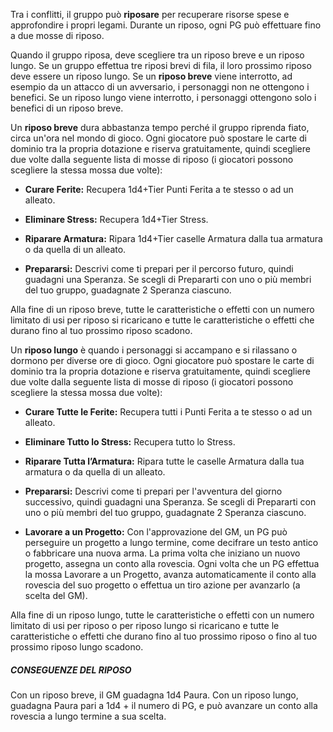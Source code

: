 Tra i conflitti, il gruppo può **riposare** per recuperare risorse spese e approfondire i propri legami. Durante un riposo, ogni PG può effettuare fino a due mosse di riposo.

Quando il gruppo riposa, deve scegliere tra un riposo breve e un riposo lungo. Se un gruppo effettua tre riposi brevi di fila, il loro prossimo riposo deve essere un riposo lungo. Se un **riposo breve** viene interrotto, ad esempio da un attacco di un avversario, i personaggi non ne ottengono i benefici. Se un riposo lungo viene interrotto, i personaggi ottengono solo i benefici di un riposo breve.

Un **riposo breve** dura abbastanza tempo perché il gruppo riprenda fiato, circa un'ora nel mondo di gioco. Ogni giocatore può spostare le carte di dominio tra la propria dotazione e riserva gratuitamente, quindi scegliere due volte dalla seguente lista di mosse di riposo (i giocatori possono scegliere la stessa mossa due volte):

- **Curare Ferite:** Recupera 1d4+Tier Punti Ferita a te stesso o  ad un alleato.

- **Eliminare Stress:** Recupera 1d4+Tier Stress.

- **Riparare Armatura:** Ripara 1d4+Tier caselle Armatura dalla tua armatura o da quella di un alleato.

- **Prepararsi:** Descrivi come ti prepari per il percorso futuro, quindi guadagni una Speranza. Se scegli di Prepararti con uno o più membri del tuo gruppo, guadagnate 2 Speranza ciascuno.

Alla fine di un riposo breve, tutte le caratteristiche o effetti con un numero limitato di usi per riposo si ricaricano e tutte le caratteristiche o effetti che durano fino al tuo prossimo riposo scadono.

Un **riposo lungo** è quando i personaggi si accampano e si rilassano o dormono per diverse ore di gioco. Ogni giocatore può spostare le carte di dominio tra la propria dotazione e riserva gratuitamente, quindi scegliere due volte dalla seguente lista di mosse di riposo (i giocatori possono scegliere la stessa mossa due volte):

- **Curare Tutte le Ferite:** Recupera tutti i Punti Ferita a te stesso o ad un alleato.

- **Eliminare Tutto lo Stress:** Recupera tutto lo Stress.

- **Riparare Tutta l’Armatura:** Ripara tutte le caselle Armatura dalla tua armatura o da quella di un alleato.

- **Prepararsi:** Descrivi come ti prepari per l'avventura del giorno successivo, quindi guadagni una Speranza. Se scegli di Prepararti con uno o più membri del tuo gruppo, guadagnate 2 Speranza ciascuno.

- **Lavorare a un Progetto:** Con l'approvazione del GM, un PG può perseguire un progetto a lungo termine, come decifrare un testo antico o fabbricare una nuova arma. La prima volta che iniziano un nuovo progetto, assegna un conto alla rovescia. Ogni volta che un PG effettua la mossa Lavorare a un Progetto, avanza automaticamente il conto alla rovescia del suo progetto o effettua un tiro azione per avanzarlo (a scelta del GM).

Alla fine di un riposo lungo, tutte le caratteristiche o effetti con un numero limitato di usi per riposo o per riposo lungo si ricaricano e tutte le caratteristiche o effetti che durano fino al tuo prossimo riposo o fino al tuo prossimo riposo lungo scadono.

##### CONSEGUENZE DEL RIPOSO  
Con un riposo breve, il GM guadagna 1d4 Paura. Con un riposo lungo, guadagna Paura pari a 1d4 + il numero di PG, e può avanzare un conto alla rovescia a lungo termine a sua scelta.